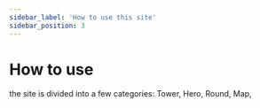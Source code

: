 ```yaml
---
sidebar_label: 'How to use this site'
sidebar_position: 3
---
```


# How to use

the site is divided into a few categories: Tower, Hero, Round, Map, 